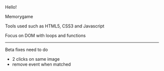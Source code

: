 Hello!

Memorygame 

Tools used such as HTML5, CSS3 and Javascript

Focus on DOM with loops and functions 


-----------------------------------------------------

Beta fixes need to do

* 2 clicks on same image
* remove event when matched
